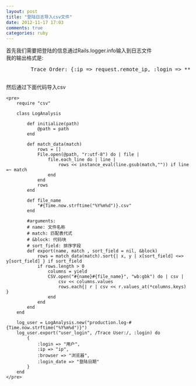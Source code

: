 ```yaml
---
layout: post
title: "登陆日志导入csv文件"
date: 2012-11-17 17:03
comments: true
categories: ruby
---
```

<p>
    首先我们需要把登陆的信息通过Rails.logger.info输入到日志文件<br />
    我的输出格式是: <br ?>
    <pre>
        Trace Order: {:ip => request.remote_ip, :login => ***, :browser => client_browser_name, :login_date =>***** }
    </pre>
    然后通过下面代码导入csv<br />

    <pre>
        require "csv"

        class LogAnalysis

            def initialize(path)
                @path = path
            end    

            def match_data(match) 
                rows = []       
                File.open(@path, "r:utf-8") do | file |
                    file.each_line do | line |
                        rows << instance_eval(line.gsub(match,"")) if line =~ match
                    end
                end        
                rows
            end

            def file_name
                "#{Time.now.strftime("%Y%m%d")}.csv"
            end

            #arguments: 
            # name: 文件名称
            # match: 匹配表代式
            # &block: 代码块
            # sort_field: 排序字段
            def export(name, match , sort_field = nil, &block)
                rows = match_data(match).sort{| x, y | x[sort_field] <=> y[sort_field] } if sort_field
                if rows.length > 0
                    columns = yield        
                    CSV.open("#{name}#{file_name}", "wb:gbk") do | csv |
                        csv << columns.values                
                        rows.each{| r | csv << r.values_at(*columns.keys) }
                    end
                end
            end
        end

        log_user = LogAnalysis.new("production.log-#{Time.now.strftime("%Y%m%d")}")
        log_user.export("user_login", /Trace User:/, :login) do 
            {
                :login => "用户",
                :ip => "ip", 
                :browser => "浏览器", 
                :login_date => "登陆日期"
            }
        end
    </pre>
</p>
